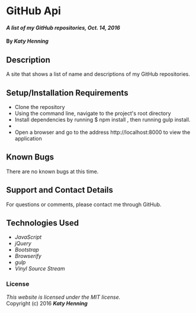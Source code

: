 # GitHub Api


#### _A list of my GitHub repositories, Oct. 14, 2016_

#### By _**Katy Henning**_

## Description

A site that shows a list of name and descriptions of my GitHub repositories.

## Setup/Installation Requirements

* Clone the repository
* Using the command line, navigate to the project's root directory
* Install dependencies by running $ npm install , then running gulp install.
*
* Open a browser and go to the address http://localhost:8000 to view the application

## Known Bugs

There are no known bugs at this time.

## Support and Contact Details

For questions or comments, please contact me through GitHub.

## Technologies Used

* _JavaScript_
* _jQuery_
* _Bootstrap_
* _Browserify_
* _gulp_
* _Vinyl Source Stream_

### License

*This website is licensed under the MIT license.*  
Copyright (c) 2016 **_Katy Henning_**
